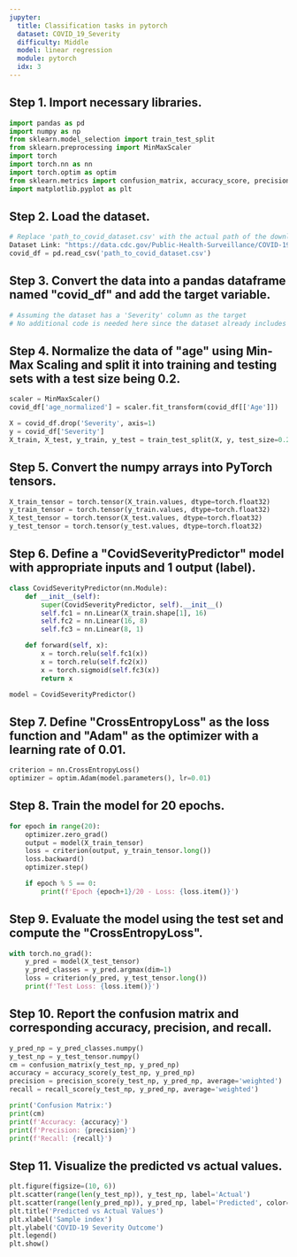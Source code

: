 ```yaml
---
jupyter:
  title: Classification tasks in pytorch
  dataset: COVID_19_Severity
  difficulty: Middle
  model: linear regression
  module: pytorch
  idx: 3
---
```



## Step 1. Import necessary libraries.

```python
import pandas as pd
import numpy as np
from sklearn.model_selection import train_test_split
from sklearn.preprocessing import MinMaxScaler
import torch
import torch.nn as nn
import torch.optim as optim
from sklearn.metrics import confusion_matrix, accuracy_score, precision_score, recall_score
import matplotlib.pyplot as plt
```

## Step 2. Load the dataset.

```python
# Replace 'path_to_covid_dataset.csv' with the actual path of the downloaded dataset
Dataset Link: "https://data.cdc.gov/Public-Health-Surveillance/COVID-19-Case-Surveillance-Public-Use-Data/ynhu-f2s2" 
covid_df = pd.read_csv('path_to_covid_dataset.csv')
```

## Step 3. Convert the data into a pandas dataframe named "covid_df" and add the target variable.

```python
# Assuming the dataset has a 'Severity' column as the target
# No additional code is needed here since the dataset already includes the target variable
```

## Step 4. Normalize the data of "age" using Min-Max Scaling and split it into training and testing sets with a test size being 0.2.

```python
scaler = MinMaxScaler()
covid_df['age_normalized'] = scaler.fit_transform(covid_df[['Age']])

X = covid_df.drop('Severity', axis=1)
y = covid_df['Severity']
X_train, X_test, y_train, y_test = train_test_split(X, y, test_size=0.2, random_state=42)
```

## Step 5. Convert the numpy arrays into PyTorch tensors.

```python
X_train_tensor = torch.tensor(X_train.values, dtype=torch.float32)
y_train_tensor = torch.tensor(y_train.values, dtype=torch.float32)
X_test_tensor = torch.tensor(X_test.values, dtype=torch.float32)
y_test_tensor = torch.tensor(y_test.values, dtype=torch.float32)
```

## Step 6. Define a "CovidSeverityPredictor" model with appropriate inputs and 1 output (label).

```python
class CovidSeverityPredictor(nn.Module):
    def __init__(self):
        super(CovidSeverityPredictor, self).__init__()
        self.fc1 = nn.Linear(X_train.shape[1], 16)
        self.fc2 = nn.Linear(16, 8)
        self.fc3 = nn.Linear(8, 1)

    def forward(self, x):
        x = torch.relu(self.fc1(x))
        x = torch.relu(self.fc2(x))
        x = torch.sigmoid(self.fc3(x))
        return x

model = CovidSeverityPredictor()
```

## Step 7. Define "CrossEntropyLoss" as the loss function and "Adam" as the optimizer with a learning rate of 0.01.

```python
criterion = nn.CrossEntropyLoss()
optimizer = optim.Adam(model.parameters(), lr=0.01)
```

## Step 8. Train the model for 20 epochs.

```python
for epoch in range(20):
    optimizer.zero_grad()
    output = model(X_train_tensor)
    loss = criterion(output, y_train_tensor.long())
    loss.backward()
    optimizer.step()

    if epoch % 5 == 0:
        print(f'Epoch {epoch+1}/20 - Loss: {loss.item()}')
```

## Step 9. Evaluate the model using the test set and compute the "CrossEntropyLoss".

```python
with torch.no_grad():
    y_pred = model(X_test_tensor)
    y_pred_classes = y_pred.argmax(dim=1)
    loss = criterion(y_pred, y_test_tensor.long())
    print(f'Test Loss: {loss.item()}')
```

## Step 10. Report the confusion matrix and corresponding accuracy, precision, and recall.

```python
y_pred_np = y_pred_classes.numpy()
y_test_np = y_test_tensor.numpy()
cm = confusion_matrix(y_test_np, y_pred_np)
accuracy = accuracy_score(y_test_np, y_pred_np)
precision = precision_score(y_test_np, y_pred_np, average='weighted')
recall = recall_score(y_test_np, y_pred_np, average='weighted')

print('Confusion Matrix:')
print(cm)
print(f'Accuracy: {accuracy}')
print(f'Precision: {precision}')
print(f'Recall: {recall}')
```

## Step 11. Visualize the predicted vs actual values.

```python
plt.figure(figsize=(10, 6))
plt.scatter(range(len(y_test_np)), y_test_np, label='Actual')
plt.scatter(range(len(y_pred_np)), y_pred_np, label='Predicted', color='red')
plt.title('Predicted vs Actual Values')
plt.xlabel('Sample index')
plt.ylabel('COVID-19 Severity Outcome')
plt.legend()
plt.show()
```
